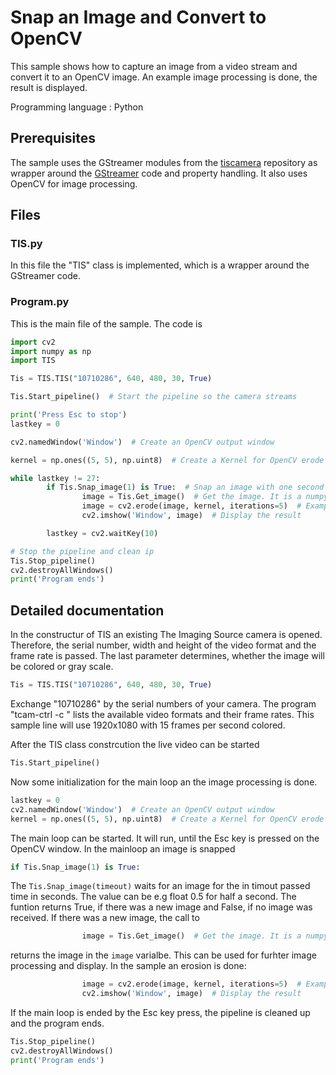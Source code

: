 # Snap an Image and Convert to OpenCV
This sample shows how to capture an image from a video stream and convert it to an OpenCV image. An example image processing is done, the result is displayed.

Programming language : Python

## Prerequisites
The sample uses the GStreamer modules from the [tiscamera](https://github.com/TheImagingSource/tiscamera) repository as wrapper around the
[GStreamer](https://gstreamer.freedesktop.org/) code and property handling. It also uses OpenCV for image processing.

## Files
### TIS.py
In this file the "TIS" class is implemented, which is a wrapper around the GStreamer code. 
### Program.py
This is the main file of the sample. The code is
``` Python
import cv2
import numpy as np
import TIS

Tis = TIS.TIS("10710286", 640, 480, 30, True)

Tis.Start_pipeline()  # Start the pipeline so the camera streams

print('Press Esc to stop')
lastkey = 0

cv2.namedWindow('Window')  # Create an OpenCV output window

kernel = np.ones((5, 5), np.uint8)  # Create a Kernel for OpenCV erode function

while lastkey != 27:
        if Tis.Snap_image(1) is True:  # Snap an image with one second timeout
                image = Tis.Get_image()  # Get the image. It is a numpy array
                image = cv2.erode(image, kernel, iterations=5)  # Example OpenCV image processing
                cv2.imshow('Window', image)  # Display the result

        lastkey = cv2.waitKey(10)

# Stop the pipeline and clean ip
Tis.Stop_pipeline()
cv2.destroyAllWindows()
print('Program ends')
``` 

## Detailed documentation
In the constructur of TIS an existing The Imaging Source camera is opened. Therefore, the serial number, width and height of the video format and the frame rate is passed. The last parameter determines, whether the image will be colored or gray scale.

``` Python
Tis = TIS.TIS("10710286", 640, 480, 30, True)
``` 

Exchange "10710286" by the serial numbers of your camera. The program "tcam-ctrl -c <serialnumber>" lists the available video formats and their frame rates. This sample line will use 1920x1080 with 15 frames per second colored.

After the TIS class constrcution the live video can be started
``` Python
Tis.Start_pipeline()
``` 
Now some initialization for the main loop an the image processing is done.
``` Python
lastkey = 0
cv2.namedWindow('Window')  # Create an OpenCV output window
kernel = np.ones((5, 5), np.uint8)  # Create a Kernel for OpenCV erode function
``` 
The main loop can be started. It will run, until the Esc key is pressed on the OpenCV window. In the mainloop an image is snapped

``` Python
if Tis.Snap_image(1) is True:
``` 
The ```Tis.Snap_image(timeout)``` waits for an image for the in timout passed time in seconds. The value can be e.g float 0.5 for half a second. The funtion returns True, if there was a new image and False, if no image was received.
If there was a new image, the call to 
``` Python
                image = Tis.Get_image()  # Get the image. It is a numpy array
``` 
returns the image in the ```image``` varialbe. This can be used for furhter image processing and display. In the sample an erosion is done:
``` Python
                image = cv2.erode(image, kernel, iterations=5)  # Example OpenCV image processing
                cv2.imshow('Window', image)  # Display the result
``` 

If the main loop is ended by the Esc key press, the pipeline is cleaned up and the program ends.
``` Python
Tis.Stop_pipeline()
cv2.destroyAllWindows()
print('Program ends')
``` 





